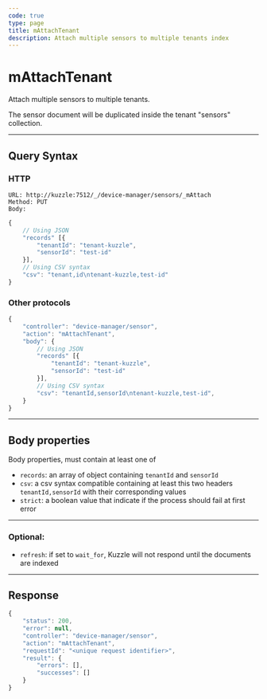 ```yaml
---
code: true
type: page
title: mAttachTenant
description: Attach multiple sensors to multiple tenants index
---
```


# mAttachTenant

Attach multiple sensors to multiple tenants.

The sensor document will be duplicated inside the tenant "sensors" collection.

---

## Query Syntax

### HTTP

``` http
URL: http://kuzzle:7512/_/device-manager/sensors/_mAttach
Method: PUT
Body:
```

``` js
{
    // Using JSON
    "records" [{
        "tenantId": "tenant-kuzzle",
        "sensorId": "test-id"
    }],
    // Using CSV syntax
    "csv": "tenant,id\ntenant-kuzzle,test-id"
}
```

### Other protocols

``` js
{
    "controller": "device-manager/sensor",
    "action": "mAttachTenant",
    "body": {
        // Using JSON
        "records" [{
            "tenantId": "tenant-kuzzle",
            "sensorId": "test-id"
        }],
        // Using CSV syntax
        "csv": "tenantId,sensorId\ntenant-kuzzle,test-id",
    }
}
```

---

## Body properties

Body properties, must contain at least one of

- `records`: an array of object containing `tenantId` and `sensorId`
- `csv`: a csv syntax compatible containing at least this two headers `tenantId,sensorId` with their corresponding values
- `strict`: a boolean value that indicate if the process should fail at first error

---

### Optional:

* `refresh`: if set to `wait_for`, Kuzzle will not respond until the documents are indexed

---

## Response

``` js
{
    "status": 200,
    "error": null,
    "controller": "device-manager/sensor",
    "action": "mAttachTenant",
    "requestId": "<unique request identifier>",
    "result": {
        "errors": [],
        "successes": []
    }
}
```

